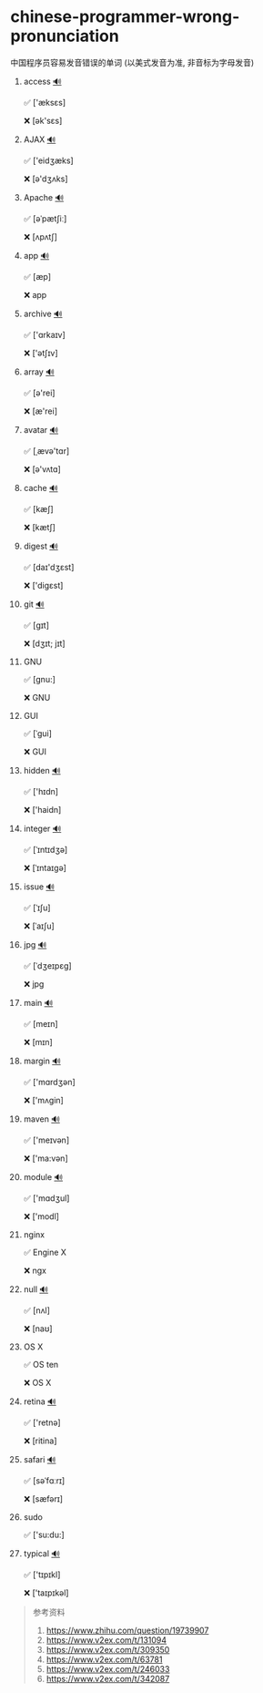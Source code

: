 # chinese-programmer-wrong-pronunciation
中国程序员容易发音错误的单词 (以美式发音为准, 非音标为字母发音)

1. access  [🔊](http://dict.youdao.com/dictvoice?audio=access&type=2)

    ✅ ['æksɛs]

    ❌ [ək'sɛs]

1. AJAX  [🔊](http://dict.youdao.com/dictvoice?audio=AJAX&type=2)

    ✅ ['eidʒæks]

    ❌ [ə'dʒʌks]

1. Apache  [🔊](http://dict.youdao.com/dictvoice?audio=Apache&type=2)

    ✅ [əˈpætʃiː]

    ❌ [ʌpʌtʃ]

1. app  [🔊](http://dict.youdao.com/dictvoice?audio=app&type=2)

    ✅ [æp]

    ❌ app

1. archive  [🔊](http://dict.youdao.com/dictvoice?audio=archive&type=2)

    ✅ ['ɑrkaɪv]

    ❌ ['ətʃɪv]

1. array  [🔊](http://dict.youdao.com/dictvoice?audio=array&type=2)

     ✅ [ə'rei]

     ❌ [æ'rei]

1. avatar  [🔊](http://dict.youdao.com/dictvoice?audio=avatar&type=2)

     ✅ [ˌævə'tɑr]

     ❌ [ə'vʌtɑ]

1. cache  [🔊](http://dict.youdao.com/dictvoice?audio=cache&type=2)

     ✅ [kæʃ]

     ❌ [kætʃ]

1. digest  [🔊](http://dict.youdao.com/dictvoice?audio=digest&type=2)

     ✅ [daɪ'dʒɛst]

     ❌ ['digɛst]

1. git  [🔊](http://dict.youdao.com/dictvoice?audio=git&type=2)

     ✅ [ɡɪt]

     ❌ [dʒɪt; jɪt]

1. GNU

     ✅ [gnu:]

     ❌ GNU

1. GUI

     ✅ [ˈɡui]

     ❌ GUI

1. hidden  [🔊](http://dict.youdao.com/dictvoice?audio=hidden&type=2)

   ✅ ['hɪdn]

   ❌ ['haidn]

1. integer  [🔊](http://dict.youdao.com/dictvoice?audio=integer&type=2)

   ✅ [ˈɪntɪdʒə]

   ❌ [ˈɪntaɪgə]

1. issue  [🔊](http://dict.youdao.com/dictvoice?audio=issue&type=2)

   ✅ [ˈɪʃu]

   ❌ [ˈaɪʃu]

1. jpg  [🔊](http://dict.youdao.com/dictvoice?audio=JPEG&type=2)

   ✅ [ˈdʒeɪpɛɡ]

   ❌ jpg

1. main  [🔊](http://dict.youdao.com/dictvoice?audio=main&type=2)

   ✅ [meɪn]

   ❌ [mɪn]

1. margin  [🔊](http://dict.youdao.com/dictvoice?audio=margin&type=2)

   ✅ ['mɑrdʒən]

   ❌ ['mʌgin]

1. maven  [🔊](http://dict.youdao.com/dictvoice?audio=maven&type=2)

   ✅ ['meɪvən]

   ❌ ['ma:vən]

1. module  [🔊](http://dict.youdao.com/dictvoice?audio=module&type=2)

   ✅ ['mɑdʒul]

   ❌ ['modl]

1. nginx

   ✅ Engine X

   ❌ ngx

1. null  [🔊](http://dict.youdao.com/dictvoice?audio=null&type=2)

   ✅ [nʌl]

   ❌ [naʊ]

1. OS X

   ✅ OS ten

   ❌ OS X

1. retina  [🔊](http://dict.youdao.com/dictvoice?audio=retina&type=2)

    ✅ ['retnə]

    ❌ [ritina]

1. safari  [🔊](http://dict.youdao.com/dictvoice?audio=safari&type=2)

    ✅ [səˈfɑːrɪ]

    ❌ [sæfərɪ]

1. sudo

    ✅ ['su:du:]

1. typical  [🔊](http://dict.youdao.com/dictvoice?audio=typical&type=2)

    ✅ ['tɪpɪkl]

    ❌ ['taɪpɪkəl]

> 参考资料
>
> 1. https://www.zhihu.com/question/19739907
> 2. https://www.v2ex.com/t/131094
> 3. https://www.v2ex.com/t/309350
> 4. https://www.v2ex.com/t/63781
> 5. https://www.v2ex.com/t/246033
> 6. https://www.v2ex.com/t/342087
